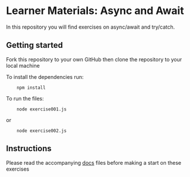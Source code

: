 # Learner Materials: Async and Await

In this repository you will find exercises on async/await and try/catch.

## Getting started

Fork this repository to your own GitHub then clone the repository to your local machine

To install the dependencies run:

        npm install

To run the files:

        node exercise001.js

or

        node exercise002.js

## Instructions

Please read the accompanying [docs](./docs/) files before making a start on these exercises
